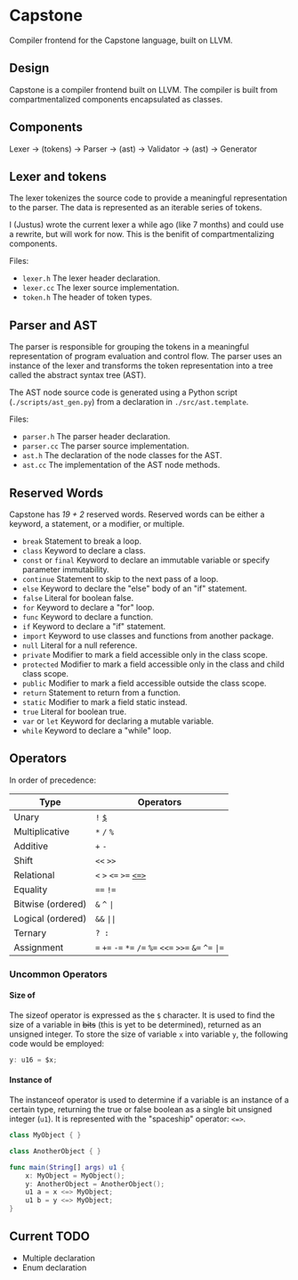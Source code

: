 # Capstone

Compiler frontend for the Capstone language, built on LLVM.

## Design

Capstone is a compiler frontend built on LLVM.
The compiler is built from compartmentalized components encapsulated as classes.

## Components

Lexer → (tokens) → Parser → (ast) → Validator → (ast) → Generator

## Lexer and tokens

The lexer tokenizes the source code to provide a meaningful representation to the parser. The data is represented as an iterable series of tokens.

I (Justus) wrote the current lexer a while ago (like 7 months) and could use a rewrite, but will work for now. This is the benifit of compartmentalizing components.

Files:

* `lexer.h` The lexer header declaration.
* `lexer.cc` The lexer source implementation.
* `token.h` The header of token types.

## Parser and AST

The parser is responsible for grouping the tokens in a meaningful representation of program evaluation and control flow. The parser uses an instance of the lexer and transforms the token representation into a tree called the abstract syntax tree (AST).

The AST node source code is generated using a Python script (`./scripts/ast_gen.py`) from a declaration in `./src/ast.template`.

Files:

* `parser.h` The parser header declaration.
* `parser.cc` The parser source implementation.
* `ast.h` The declaration of the node classes for the AST.
* `ast.cc` The implementation of the AST node methods.

## Reserved Words

Capstone has *19 + 2* reserved words. Reserved words can be either a keyword, a statement, or a modifier, or multiple.

* `break` Statement to break a loop.
* `class` Keyword to declare a class.
* `const` or `final` Keyword to declare an immutable variable or specify parameter immutability.
* `continue` Statement to skip to the next pass of a loop.
* `else` Keyword to declare the "else" body of an "if" statement.
* `false` Literal for boolean false.
* `for` Keyword to declare a "for" loop.
* `func` Keyword to declare a function.
* `if` Keyword to declare a "if" statement.
* `import` Keyword to use classes and functions from another package.
* `null` Literal for a null reference.
* `private` Modifier to mark a field accessible only in the class scope.
* `protected` Modifier to mark a field accessible only in the class and child class scope.
* `public` Modifier to mark a field accessible outside the class scope.
* `return` Statement to return from a function.
* `static` Modifier to mark a field static instead.
* `true` Literal for boolean true.
* `var` or `let` Keyword for declaring a mutable variable.
* `while` Keyword to declare a "while" loop.

## Operators

In order of precedence:

| Type              | Operators                                                |
| ----------------- | -------------------------------------------------------- |
| Unary             | `!` [`$`](#size-of)                                      |
| Multiplicative    | `*` `/` `%`                                              |
| Additive          | `+` `-`                                                  |
| Shift             | `<<` `>>`                                                |
| Relational        | `<` `>` `<=` `>=` [`<=>`](#instance-of)                  |
| Equality          | `==` `!=`                                                |
| Bitwise (ordered) | `&` `^` `\|`                                             |
| Logical (ordered) | `&&` `\|\|`                                              |
| Ternary           | `? :`                                                    |
| Assignment        | `=` `+=` `-=` `*=` `/=` `%=` `<<=` `>>=` `&=` `^=` `\|=` |

### Uncommon Operators

#### Size of

The sizeof operator is expressed as the `$` character. It is used to find the size of a variable in ~~bits~~ (this is yet to be determined), returned as an unsigned integer. To store the size of variable `x` into variable `y`, the following code would be employed:

```swift
y: u16 = $x;
```

#### Instance of

The instanceof operator is used to determine if a variable is an instance of a certain type, returning the true or false boolean as a single bit unsigned integer (`u1`). It is represented with the "spaceship" operator: `<=>`.

```swift
class MyObject { }

class AnotherObject { }

func main(String[] args) u1 {
    x: MyObject = MyObject();
    y: AnotherObject = AnotherObject();
    u1 a = x <=> MyObject;
    u1 b = y <=> MyObject;
}

```

## Current TODO

* Multiple declaration
* Enum declaration
